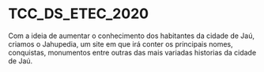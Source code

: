 # TCC_DS_ETEC_2020
Com a ideia de aumentar o conhecimento dos habitantes da cidade de Jaú, criamos o Jahupedia, um site em que irá conter os principais nomes, conquistas, 
monumentos entre outras das mais variadas historias da cidade de Jaú.
